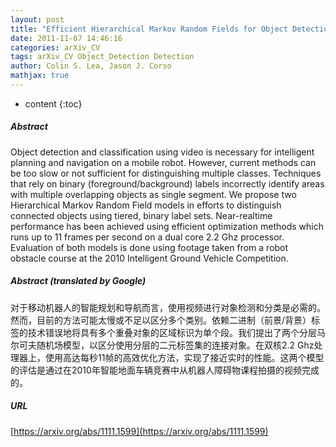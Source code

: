 ```yaml
---
layout: post
title: "Efficient Hierarchical Markov Random Fields for Object Detection on a Mobile Robot"
date: 2011-11-07 14:46:16
categories: arXiv_CV
tags: arXiv_CV Object_Detection Detection
author: Colin S. Lea, Jason J. Corso
mathjax: true
---
```


* content
{:toc}

##### Abstract
Object detection and classification using video is necessary for intelligent planning and navigation on a mobile robot. However, current methods can be too slow or not sufficient for distinguishing multiple classes. Techniques that rely on binary (foreground/background) labels incorrectly identify areas with multiple overlapping objects as single segment. We propose two Hierarchical Markov Random Field models in efforts to distinguish connected objects using tiered, binary label sets. Near-realtime performance has been achieved using efficient optimization methods which runs up to 11 frames per second on a dual core 2.2 Ghz processor. Evaluation of both models is done using footage taken from a robot obstacle course at the 2010 Intelligent Ground Vehicle Competition.

##### Abstract (translated by Google)
对于移动机器人的智能规划和导航而言，使用视频进行对象检测和分类是必需的。然而，目前的方法可能太慢或不足以区分多个类别。依赖二进制（前景/背景）标签的技术错误地将具有多个重叠对象的区域标识为单个段。我们提出了两个分层马尔可夫随机场模型，以区分使用分层的二元标签集的连接对象。在双核2.2 Ghz处理器上，使用高达每秒11帧的高效优化方法，实现了接近实时的性能。这两个模型的评估是通过在2010年智能地面车辆竞赛中从机器人障碍物课程拍摄的视频完成的。

##### URL
[https://arxiv.org/abs/1111.1599](https://arxiv.org/abs/1111.1599)

